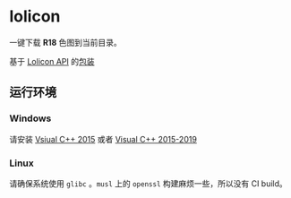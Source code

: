 # lolicon

一键下载 **R18** 色图到当前目录。

基于 [Lolicon API](https://api.lolicon.app/#/setu) 的[包装](https://github.com/poly000/lolicon_api)

## 运行环境

### Windows

请安装 [Vsiual C++ 2015](https://www.microsoft.com/zh-CN/download/details.aspx?id=52685) 或者 [Visual C++ 2015-2019](https://support.microsoft.com/en-us/topic/the-latest-supported-visual-c-downloads-2647da03-1eea-4433-9aff-95f26a218cc0)

### Linux

请确保系统使用 `glibc` 。`musl` 上的 `openssl` 构建麻烦一些，所以没有 CI build。

